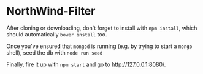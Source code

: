 # NorthWind-Filter

After cloning or downloading, don't forget to install with `npm install`, which should automatically `bower install` too.

Once you've ensured that `mongod` is running (e.g. by trying to start a `mongo` shell), seed the db with `node run seed`

Finally, fire it up with `npm start` and go to http://127.0.0.1:8080/.
